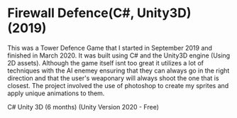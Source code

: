 # Firewall Defence(C#, Unity3D) (2019)

This was a Tower Defence Game that I started in September 2019 and finished in March 2020.  It was built using C# and the Unity3D engine (Using 2D assets).  Although the game
itself isnt too great it utilizes a lot of techniques with the AI enemey ensuring that they can always go in the right direction and that the user's weaponary will always
shoot the one that is closest.  The project involved the use of photoshop to create my sprites and apply unique animations to them.  

C#
Unity 3D
(6 months) (Unity Version 2020 - Free)  
